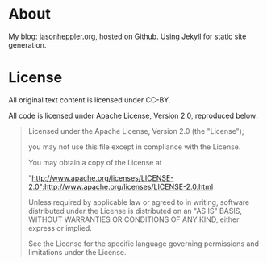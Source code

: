 # About

My blog: [jasonheppler.org](www.jasonheppler.org), hosted on Github. Using [Jekyll](http://github.com/mojombo/jekyll/tree/master) for static site generation.

# License

All original text content is licensed under CC-BY.

All code is licensed under Apache License, Version 2.0, reproduced below:

> Licensed under the Apache License, Version 2.0 (the "License");
> 
> you may not use this file except in compliance with the License.
> 
> You may obtain a copy of the License at
> 
> "http://www.apache.org/licenses/LICENSE-2.0":http://www.apache.org/licenses/LICENSE-2.0.html
> 
> Unless required by applicable law or agreed to in writing, software
distributed under the License is distributed on an "AS IS" BASIS,
WITHOUT WARRANTIES OR CONDITIONS OF ANY KIND, either express or implied.
> 
> See the License for the specific language governing permissions and
limitations under the License.